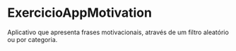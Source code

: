 # ExercicioAppMotivation
Aplicativo que apresenta frases motivacionais, através de um filtro aleatório ou por categoria.
